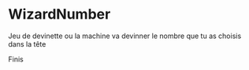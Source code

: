 # WizardNumber
Jeu de devinette ou la machine va devinner le nombre que tu as choisis dans la tête

Finis
